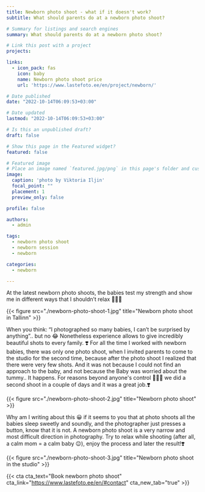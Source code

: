 ```yaml
---
title: Newborn photo shoot - what if it doesn't work?
subtitle: What should parents do at a newborn photo shoot?

# Summary for listings and search engines
summary: What should parents do at a newborn photo shoot?

# Link this post with a project
projects: 

links:
  - icon_pack: fas
    icon: baby
    name: Newborn photo shoot price
    url: 'https://www.lastefoto.ee/en/project/newborn/'

# Date published
date: "2022-10-14T06:09:53+03:00"

# Date updated
lastmod: "2022-10-14T06:09:53+03:00"

# Is this an unpublished draft?
draft: false

# Show this page in the Featured widget?
featured: false

# Featured image
# Place an image named `featured.jpg/png` in this page's folder and customize its options here.
image:
  caption: 'photo by Viktoria Iljin'
  focal_point: ""
  placement: 1
  preview_only: false

profile: false

authors:
  - admin

tags:
  - newborn photo shoot
  - newborn session
  - newborn

categories:
  - newborn

---
```

At the latest newborn photo shoots, the babies test my strength and show me in different ways that I shouldn’t relax 🤷🏻‍♀️

{{< figure src="./newborn-photo-shoot-1.jpg" title="Newborn photo shoot in Tallinn" >}}

When you think: “I photographed so many babies, I can’t be surprised by anything”.. but no 😂 Nonetheless experience allows to give incredibly beautiful shots to every family. ❣️ For all the time I worked with newborn babies, there was only one photo shoot, when I invited parents to come to the studio for the second time, because after the photo shoot I realized that there were very few shots. And it was not because I could not find an approach to the baby, and not because the Baby was worried about the tummy.. It happens. For reasons beyond anyone's control 🤷🏻‍♀️ we did a second shoot in a couple of days and it was a great job.❣️ 

{{< figure src="./newborn-photo-shoot-2.jpg" title="Newborn photo shoot" >}}

Why am I writing about this 😀 if it seems to you that at photo shoots all the babies sleep sweetly and soundly, and the photographer just presses a button, know that it is not. A newborn photo shoot is a very narrow and most difficult direction in photography. Try to relax while shooting (after all, a calm mom = a calm baby 😉), enjoy the process and later the result!❣️

{{< figure src="./newborn-photo-shoot-3.jpg" title="Newborn photo shoot in the studio" >}}

{{< cta cta_text="Book newborn photo shoot" cta_link="https://www.lastefoto.ee/en/#contact" cta_new_tab="true" >}}